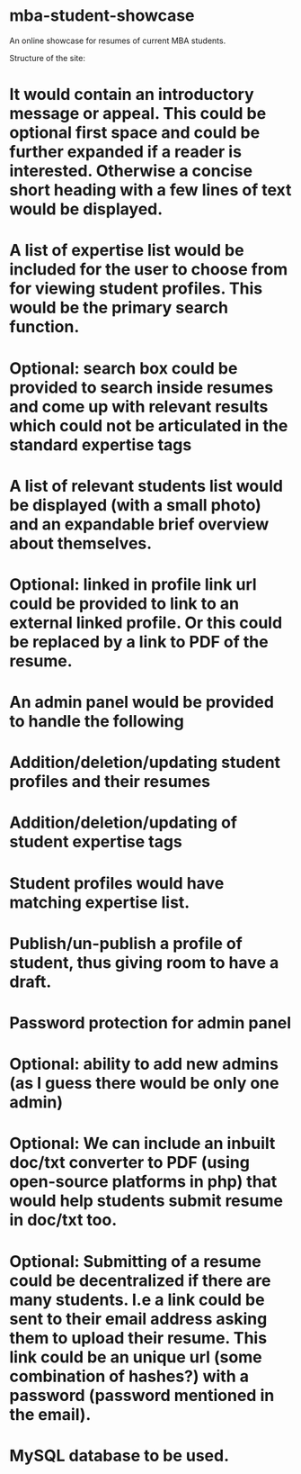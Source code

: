 mba-student-showcase
====================

An online showcase for resumes of current MBA students.

Structure of the site:

# It would contain an introductory message or appeal. This could be optional first space and could be further expanded if a reader is interested. Otherwise a concise short heading with a few lines of text would be displayed.
# A list of expertise list would be included for the user to choose from for viewing student profiles. This would be the primary search function. 
# Optional:  search box could be provided to search inside resumes and come up with relevant results which could not be articulated in the standard expertise tags
# A list of relevant students list would be displayed (with a small photo) and an expandable brief overview about themselves.
# Optional: linked in profile link url could be provided to link to an external linked profile. Or this could be replaced by a link to PDF of the resume.
# An admin panel would be provided to handle the following
# Addition/deletion/updating student profiles and their resumes
# Addition/deletion/updating of student expertise tags
# Student profiles would have matching expertise list.
# Publish/un-publish a profile of student, thus giving room to have a draft.
# Password protection for admin panel
# Optional: ability to add new admins (as I guess there would be only one admin)
# Optional: We can include an inbuilt doc/txt converter to PDF (using open-source platforms in php) that would help students submit resume in doc/txt too.
# Optional: Submitting of a resume could be decentralized if there are many students. I.e a link could be sent to their email address asking them to upload their resume. This link could be an unique url (some combination of hashes?) with a password (password mentioned in the email).
# MySQL database to be used.

